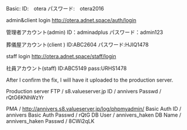 Basic:
ID:　otera
パスワード:　otera2016

admin&client login
http://otera.adnet.space/auth/login

管理者アカウント(admin)
ID：adminadplus
パスワード：admin123

葬儀屋アカウント(client )
ID:ABC2604
パスワード:HJIQ1478

staff login
http://otera.adnet.space/staff/login

社員アカウント(staff)
ID:ABC5149
pass:URHS1478

After I confirm the fix, I will have it uploaded to the production server.

Production server
FTP / s8.valueserver.jp
ID / annivers
Passwd / rQtG6KNhWzYr

PMA / http://annivers.s8.valueserver.jp/log/phpmyadmin/
Basic Auth ID / annivers
Basic Auth Passwd / rQtG
DB User / annivers_haken
DB Name / annivers_haken
Passwd / 8CWi2qLK